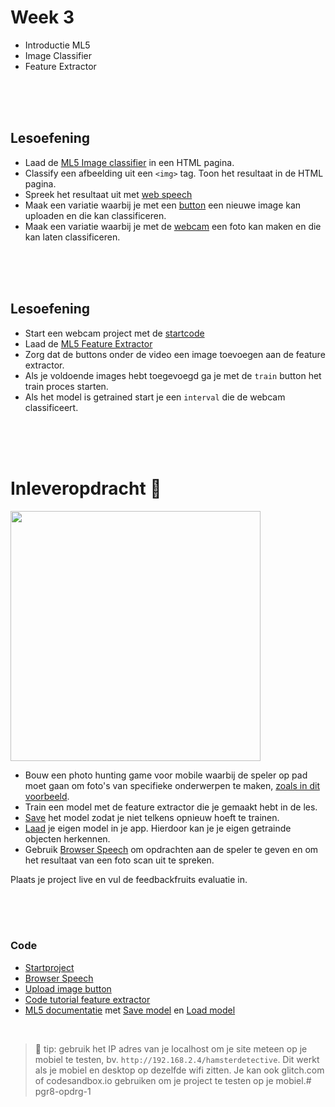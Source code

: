 # Week 3

- Introductie ML5
- Image Classifier
- Feature Extractor

<br>
<br>
<br>

## Lesoefening

- Laad de [ML5 Image classifier](https://learn.ml5js.org/#/reference/image-classifier) in een HTML pagina. 
- Classify een afbeelding uit een `<img>` tag. Toon het resultaat in de HTML pagina.
- Spreek het resultaat uit met [web speech](https://github.com/HR-CMGT/PRG08-2020-2021/blob/main/snippets/speech.md)
- Maak een variatie waarbij je met een [button](https://github.com/HR-CMGT/PRG08-2020-2021/blob/main/snippets/uploadimage.md) een nieuwe image kan uploaden en die kan classificeren.
- Maak een variatie waarbij je met de [webcam](https://github.com/HR-CMGT/PRG08-2022-2023/blob/main/snippets/camera.md) een foto kan maken en die kan laten classificeren.

<br>
<br>
<br>

## Lesoefening

- Start een webcam project met de [startcode](https://github.com/HR-CMGT/PRG08-2022-2023/tree/main/week3/startcode)
- Laad de [ML5 Feature Extractor](https://learn.ml5js.org/#/reference/feature-extractor) 
- Zorg dat de buttons onder de video een image toevoegen aan de feature extractor.
- Als je voldoende images hebt toegevoegd ga je met de `train` button het train proces starten.
- Als het model is getrained start je een `interval` die de webcam classificeert.

<br>
<br>
<br>

# Inleveropdracht 🐹

<a href="https://www.youtube.com/watch?v=tqyG6YZLI0Y" target="_blank"><img src="./startcode/images/hamsterdetective.png" width="400"></a>

- Bouw een photo hunting game voor mobile waarbij de speler op pad moet gaan om foto's van specifieke onderwerpen te maken, [zoals in dit voorbeeld](https://www.youtube.com/watch?v=tqyG6YZLI0Y).
- Train een model met de feature extractor die je gemaakt hebt in de les. 
- [Save](https://learn.ml5js.org/#/reference/feature-extractor?id=save) het model zodat je niet telkens opnieuw hoeft te trainen.
- [Laad](https://learn.ml5js.org/#/reference/feature-extractor?id=load) je eigen model in je app. Hierdoor kan je je eigen getrainde objecten herkennen.
- Gebruik [Browser Speech](https://github.com/HR-CMGT/PRG08-2020-2021/blob/main/snippets/speech.md) om opdrachten aan de speler te geven en om het resultaat van een foto scan uit te spreken.

Plaats je project live en vul de feedbackfruits evaluatie in.

<br>
<br>
<br>

### Code

- [Startproject](https://github.com/HR-CMGT/PRG08-2022-2023/tree/main/week3/startcode)
- [Browser Speech](https://github.com/HR-CMGT/PRG08-2020-2021/blob/main/snippets/speech.md)
- [Upload image button](https://github.com/HR-CMGT/PRG08-2020-2021/blob/main/snippets/uploadimage.md)
- [Code tutorial feature extractor](https://github.com/HR-CMGT/Machine-Learning-Readinglist/tree/master/extractfeatures)
- [ML5 documentatie](https://learn.ml5js.org/#/reference/feature-extractor) met [Save model](https://learn.ml5js.org/#/reference/feature-extractor?id=save) en [Load model](https://learn.ml5js.org/#/reference/feature-extractor?id=load)

<br>

> 🤯 tip: gebruik het IP adres van je localhost om je site meteen op je mobiel te testen, bv. `http://192.168.2.4/hamsterdetective`. Dit werkt als je mobiel en desktop op dezelfde wifi zitten. Je kan ook glitch.com of codesandbox.io gebruiken om je project te testen op je mobiel.#   p g r 8 - o p d r g - 1  
 